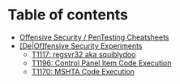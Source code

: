 # Table of contents

* [Offensive Security / PenTesting Cheatsheets](README.md)
* [\[De\|Of\]fensive Security Experiments](defensive-security-experiments/README.md)
  * [T1117: regsvr32 aka squiblydoo](defensive-security-experiments/regsvr32-aka-squiblydoo.md)
  * [T1196: Control Panel Item Code Execution](defensive-security-experiments/control-panel-item-code-execution.md)
  * [T1170: MSHTA Code Execution](defensive-security-experiments/t1170-mshta-code-execution.md)

